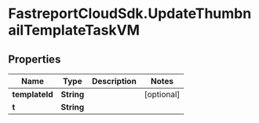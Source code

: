 # FastreportCloudSdk.UpdateThumbnailTemplateTaskVM

## Properties

Name | Type | Description | Notes
------------ | ------------- | ------------- | -------------
**templateId** | **String** |  | [optional] 
**t** | **String** |  | 


